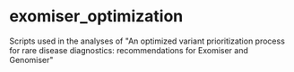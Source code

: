 # exomiser_optimization
Scripts used in the analyses of "An optimized variant prioritization process for rare disease diagnostics: recommendations for Exomiser and Genomiser"
